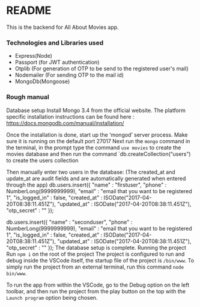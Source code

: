# README #

This is the backend for All About Movies app.

### Technologies and Libraries used ###

* Express(Node)
* Passport (for JWT authentication)
* Otplib (For generation of OTP to be send to the registered user's mail)
* Nodemailer (For sending OTP to the mail id)
* MongoDb(Mongoose)

### Rough manual ###

Database setup
Install Mongo 3.4 from the official website. The platform specific installation instructions can be found here :
https://docs.mongodb.com/manual/installation/

Once the installation is done, start up the ‘mongod’ server process. Make sure it is running on the default port 27017
Next run the `mongo` command in the terminal, in the prompt type the command `use movies` to create the movies database and then run the command `db.createCollection(“users”) to create the users collection

Then manually enter two users in the database:
(The created_at and update_at are audit fields and are automatically generated when entered through the app)
db.users.insert({
    "name" : "firstuser",
    "phone" : NumberLong(9999999999),
    "email" : "email that you want to be registered 1",
    "is_logged_in" : false,
    "created_at" : ISODate("2017-04-20T08:38:11.451Z"),
    "updated_at" : ISODate("2017-04-20T08:38:11.451Z"),
    "otp_secret" : ""
});

db.users.insert({
    "name" : "seconduser",
    "phone" : NumberLong(9999999999),
    "email" : "email that you want to be registered 1",
    "is_logged_in" : false,
    "created_at" : ISODate("2017-04-20T08:38:11.451Z"),
    "updated_at" : ISODate("2017-04-20T08:38:11.451Z"),
    "otp_secret" : ""
});
The database setup is complete.
Running the project
Run `npm i` on the root of the project
The project is configured to run and debug inside the VSCode itself, the startup file of the project is `/bin/www`. To simply run the project from an external terminal, run this command `node bin/www`.

To run the app from within the VSCode, go to the Debug option on the left toolbar, and then run the project from the play button on the top with the `Launch program` option being chosen.
 
